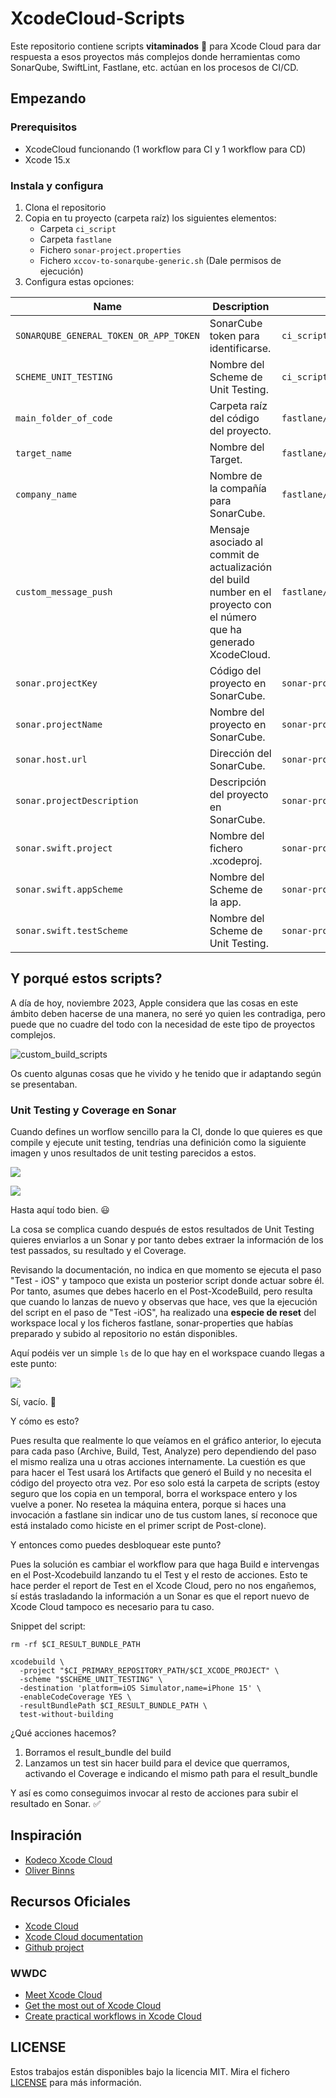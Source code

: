 # XcodeCloud-Scripts

Este repositorio contiene scripts **vitaminados** :mechanical_arm: para Xcode Cloud para dar respuesta a esos proyectos más complejos donde herramientas como SonarQube, SwiftLint, Fastlane, etc. actúan en los procesos de CI/CD.

## Empezando

### Prerequisitos

* XcodeCloud funcionando (1 workflow para CI y 1 workflow para CD)
* Xcode 15.x

### Instala y configura

1. Clona el repositorio
2. Copia en tu proyecto (carpeta raíz) los siguientes elementos:
   - Carpeta `ci_script`
   - Carpeta `fastlane`
   - Fichero `sonar-project.properties`
   - Fichero `xccov-to-sonarqube-generic.sh` (Dale permisos de ejecución)
3. Configura estas opciones:


| Name | Description | File |
|---|---|---|
| `SONARQUBE_GENERAL_TOKEN_OR_APP_TOKEN` | SonarCube token para identificarse. | `ci_scripts/sonar/run_sonar_analysis.sh` |
| `SCHEME_UNIT_TESTING` | Nombre del Scheme de Unit Testing. | `ci_scripts/ci_post_xcodebuild.sh` |
| `main_folder_of_code` | Carpeta raíz del código del proyecto. | `fastlane/Fastfile` |
| `target_name` | Nombre del Target. | `fastlane/Fastfile` |
| `company_name` | Nombre de la compañía para SonarCube. | `fastlane/Fastfile` |
| `custom_message_push` | Mensaje asociado al commit de actualización del build number en el proyecto con el número que ha generado XcodeCloud. | `fastlane/Fastfile` |
| `sonar.projectKey` | Código del proyecto en SonarCube. | `sonar-project.properties` |
| `sonar.projectName` | Nombre del proyecto en SonarCube. | `sonar-project.properties` |
| `sonar.host.url` | Dirección del SonarCube. | `sonar-project.properties` |
| `sonar.projectDescription` | Descripción del proyecto en SonarCube. | `sonar-project.properties` |
| `sonar.swift.project` | Nombre del fichero .xcodeproj. | `sonar-project.properties` |
| `sonar.swift.appScheme` | Nombre del Scheme de la app. | `sonar-project.properties` |
| `sonar.swift.testScheme` | Nombre del Scheme de Unit Testing. | `sonar-project.properties` |


## Y porqué estos scripts?

A día de hoy, noviembre 2023, Apple considera que las cosas en este ámbito deben hacerse de una manera, no seré yo quien les contradiga, pero puede que no cuadre del todo con la necesidad de este tipo de proyectos complejos.

![custom_build_scripts](resources/writing_customs_build_scripts.png)

Os cuento algunas cosas que he vivido y he tenido que ir adaptando según se presentaban.

### Unit Testing y Coverage en Sonar

Cuando defines un worflow sencillo para la CI, donde lo que quieres es que compile y ejecute unit testing, tendrías una definición como la siguiente imagen y unos resultados de unit testing parecidos a estos.

![](resources/workflow_step.png)

![](resources/workflow_result_unit_testing.png)


Hasta aquí todo bien. :smiley:

La cosa se complica cuando después de estos resultados de Unit Testing quieres enviarlos a un Sonar y por tanto debes extraer la información de los test passados, su resultado y el Coverage.

Revisando la documentación, no indica en que momento se ejecuta el paso "Test - iOS" y tampoco que exista un posterior script donde actuar sobre él. Por tanto, asumes que debes hacerlo en el Post-XcodeBuild, pero resulta que cuando lo lanzas de nuevo y observas que hace, ves que la ejecución del script en el paso de "Test -iOS", ha realizado una **especie de reset** del workspace local y los ficheros fastlane, sonar-properties que habías preparado y subido al repositorio no están disponibles.

Aquí podéis ver un simple `ls` de lo que hay en el workspace cuando llegas a este punto:

![](resources/empty_workspace.png)

Sí, vacío. :exploding_head:

Y cómo es esto?

Pues resulta que realmente lo que veíamos en el gráfico anterior, lo ejecuta para cada paso (Archive, Build, Test, Analyze) pero dependiendo del paso el mismo realiza una u otras acciones internamente. La cuestión es que para hacer el Test usará los Artifacts que generó el Build y no necesita el código del proyecto otra vez. Por eso solo está la carpeta de scripts (estoy seguro que los copia en un temporal, borra el workspace entero y los vuelve a poner. No resetea la máquina entera, porque si haces una invocación a fastlane sin indicar uno de tus custom lanes, sí reconoce que está instalado como hiciste en el primer script de Post-clone).

Y entonces como puedes desbloquear este punto?

Pues la solución es cambiar el workflow para que haga Build e intervengas en el Post-Xcodebuild lanzando tu el Test y el resto de acciones. Esto te hace perder el report de Test en el Xcode Cloud, pero no nos engañemos, sí estás trasladando la información a un Sonar es que el report nuevo de Xcode Cloud tampoco es necesario para tu caso.

Snippet del script:

```shell
rm -rf $CI_RESULT_BUNDLE_PATH

xcodebuild \
  -project "$CI_PRIMARY_REPOSITORY_PATH/$CI_XCODE_PROJECT" \
  -scheme "$SCHEME_UNIT_TESTING" \
  -destination 'platform=iOS Simulator,name=iPhone 15' \
  -enableCodeCoverage YES \
  -resultBundlePath $CI_RESULT_BUNDLE_PATH \
  test-without-building
```

¿Qué acciones hacemos?

1. Borramos el result_bundle del build
2. Lanzamos un test sin hacer build para el device que querramos, activando el Coverage e indicando el mismo path para el result_bundle

Y así es como conseguimos invocar al resto de acciones para subir el resultado en Sonar. :white_check_mark:


## Inspiración

* [Kodeco Xcode Cloud](https://www.kodeco.com/36548823-getting-started-with-xcode-cloud)
* [Oliver Binns](https://www.oliverbinns.co.uk/posts/sonarqube-xcodecloud/)

## Recursos Oficiales

* [Xcode Cloud](https://developer.apple.com/xcode-cloud/)
* [Xcode Cloud documentation](https://developer.apple.com/documentation/xcode/xcode-cloud)
* [Github project](https://github.com/apps/xcode-cloud)

### WWDC

* [Meet Xcode Cloud](https://developer.apple.com/videos/play/wwdc2021/10267/)
* [Get the most out of Xcode Cloud](https://developer.apple.com/videos/play/wwdc2022/110374/)
* [Create practical workflows in Xcode Cloud](https://developer.apple.com/videos/play/wwdc2023/10278/)

## LICENSE

Estos trabajos están disponibles bajo la licencia MIT. Mira el fichero [LICENSE](license) para más información.

